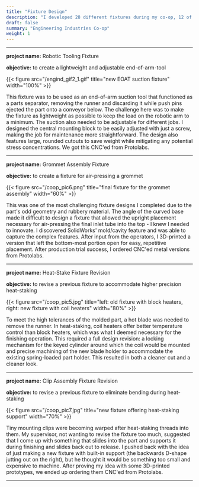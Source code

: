 ```yaml
---
title: "Fixture Design"
description: "I developed 28 different fixtures during my co-op, 12 of which were brand new."
draft: false
summary: "Engineering Industries Co-op"
weight: 1
---
```


---

**project name:** Robotic Tooling Fixture

**objective:** to create a lightweight and adjustable end-of-arm-tool

{{< figure src="/engind_gif2_1.gif" title="new EOAT suction fixture" width="100%" >}}

This fixture was to be used as an end-of-arm suction tool that functioned as a parts separator, removing the runner and discarding it while push pins ejected the part onto a conveyor below.
The challenge here was to make the fixture as lightweight as possible to keep the load on the robotic arm to a minimum. The suction also needed to be adjustable for different jobs.
I designed the central mounting block to be easily adjusted with just a screw, making the job for maintenance more straightforward. 
The design also features large, rounded cutouts to save weight while mitigating any potential stress concentrations. We got this CNC'ed from Protolabs.

---

**project name:** Grommet Assembly Fixture

**objective:** to create a fixture for air-pressing a grommet

{{< figure src="/coop_pic6.png" title="final fixture for the grommet assembly" width="60%" >}}

This was one of the most challenging fixture designs I completed due to the part's odd geometry and rubbery material. 
The angle of the curved base made it difficult to design a fixture that allowed the upright placement necessary 
for air-pressing the final inlet tube into the top - I knew I needed to innovate.
I discovered SolidWorks' mold/cavity feature and was able to capture the complex features.
After input from the operators, I 3D-printed a version that left the bottom-most portion open for easy, repetitive placement.
After production trial success, I ordered CNC'ed metal versions from Protolabs.

---

**project name:** Heat-Stake Fixture Revision

**objective:** to revise a previous fixture to accommodate higher precision heat-staking

{{< figure src="/coop_pic5.jpg" title="left: old fixture with block heaters,   right: new fixture with coil heaters" width="80%" >}}

To meet the high tolerances of the molded part, a hot blade was needed to remove the runner.
In heat-staking, coil heaters offer better temperature control than block heaters, which was what I deemed necessary for the finishing operation.
This required a full design revision: a locking mechanism for the keyed cylinder around which the coil would be mounted and
precise machining of the new blade holder to accommodate the existing spring-loaded part holder. This resulted in both a cleaner cut and a cleaner look.

---

**project name:** Clip Assembly Fixture Revision

**objective:** to revise a previous fixture to eliminate bending during heat-staking

{{< figure src="/coop_pic7.jpg" title="new fixture offering heat-staking support" width="70%" >}}

Tiny mounting clips were becoming warped after heat-staking threads into them. 
My supervisor, not wanting to revise the fixture too much, suggested that I come up with something that slides into the part and supports it during finishing and slides back out to release.
I pushed back with the idea of just making a new fixture with built-in support (the backwards D-shape jutting out on the right), but he thought it would be something too small and expensive to machine.
After proving my idea with some 3D-printed prototypes, we ended up ordering them CNC'ed from Protolabs.

---




